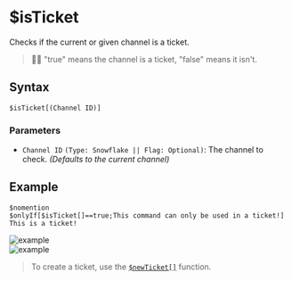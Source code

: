 # $isTicket
Checks if the current or given channel is a ticket.

> 🧙‍♂️ "true" means the channel is a ticket, "false" means it isn't.

## Syntax
```
$isTicket[(Channel ID)]
```

### Parameters
- `Channel ID` `(Type: Snowflake || Flag: Optional)`: The channel to check. _(Defaults to the current channel)_

## Example
```
$nomention
$onlyIf[$isTicket[]==true;This command can only be used in a ticket!]
This is a ticket!
```
![example](https://user-images.githubusercontent.com/113303649/212466758-7a11f906-f356-438d-8f64-0977c28b5a3c.png)\
![example](https://user-images.githubusercontent.com/113303649/212466712-3e8d1768-af20-4ea3-9402-8668ae8d9ccc.png)

> To create a ticket, use the [`$newTicket[]`](./newTicket.md) function.

